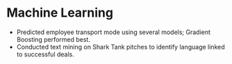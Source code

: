 # Machine Learning

- Predicted employee transport mode using several models; Gradient Boosting performed best.
- Conducted text mining on Shark Tank pitches to identify language linked to successful deals.
